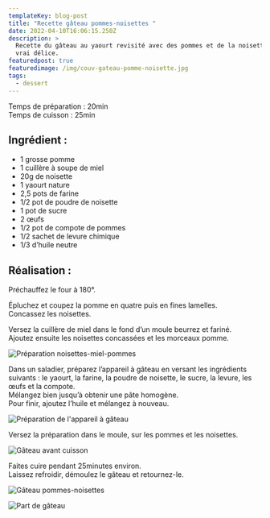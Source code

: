 ```yaml
---
templateKey: blog-post
title: "Recette gâteau pommes-noisettes "
date: 2022-04-10T16:06:15.250Z
description: >
  Recette du gâteau au yaourt revisité avec des pommes et de la noisette, un
  vrai délice. 
featuredpost: true
featuredimage: /img/couv-gateau-pomme-noisette.jpg
tags:
  - dessert
---
```

Temps de préparation : 20min\
Temps de cuisson : 25min

## Ingrédient :

* 1 grosse pomme
* 1 cuillère à soupe de miel
* 20g de noisette
* 1 yaourt nature
* 2,5 pots de farine
* 1/2 pot de poudre de noisette
* 1 pot de sucre              
* 2 œufs
* 1/2 pot de compote de pommes
* 1/2 sachet de levure chimique
* 1/3 d’huile neutre

## Réalisation :

Préchauffez le four à 180°.

Épluchez et coupez la pomme en quatre puis en fines lamelles.\
Concassez les noisettes.

Versez la cuillère de miel dans le fond d’un moule beurrez et fariné.\
Ajoutez ensuite les noisettes concassées et les morceaux pomme.

![Préparation noisettes-miel-pommes](/img/prepa-dessus-gateau.png "Miel, noisettes et pommes déposé au fond 'un moule beurré et fariné ")

Dans un saladier, préparez l’appareil à gâteau en versant les ingrédients suivants : le yaourt, la farine, la poudre de noisette, le sucre, la levure, les œufs et la compote.\
Mélangez bien jusqu’à obtenir une pâte homogène.\
Pour finir, ajoutez l’huile et mélangez à nouveau.

![Préparation de l'appareil à gâteau](/img/pate-a-gateau.png "Ensemble des ingrédients versé dans un saladier puis mélanger à l'aide d'un fouet afin d'obtenir une pâte homogène")

Versez la préparation dans le moule, sur les pommes et les noisettes.

![Gâteau avant cuisson ](/img/gateau-avant-cuisson.jpg "Pâte versé dans le moule afin de recouvrir les noisettes et les pommes")

Faites cuire pendant 25minutes environ.\
Laissez refroidir, démoulez le gâteau et retournez-le.

![Gâteau pommes-noisettes](/img/gateau-cuit-er-retrouner.jpg "Gâteau cuit, démoulé et retourné déposé dans une assiette ")

![Part de gâteau ](/img/part-gateau-noisette-pomme.jpg "Une part de gâteau pommes-noisettes déposé dans une petite assiette")